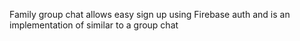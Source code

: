 Family group chat allows easy sign up using Firebase auth and is an implementation of similar to a group chat
